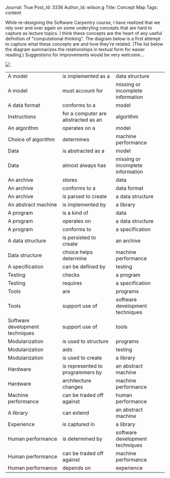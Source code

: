 Journal: True
Post_Id: 3336
Author_Id: wilson.g
Title: Concept Map
Tags: content

<p>While re-designing the Software Carpentry course, I have realized that we rely over and over again on some underyling concepts that are hard to capture as lecture topics.  I think these concepts are the heart of any useful definition of "computational thinking".  The diagram below is a first attempt to capture what these concepts are and how they're related.  (The list below the diagram summarizes the relationships in textual form for easier reading.)  Suggestions for improvements would be very welcome...</p>
<p><img src="{{root_path}}/files/2010/06/concept-map-300x237.png" /></p>
<table>
<tbody>
<tr>
<td>A model</td>
<td>is implemented as a</td>
<td>data structure</td>
</tr>
<tr>
<td>A model</td>
<td>must account for</td>
<td>missing or incomplete information</td>
</tr>
<tr>
<td>A data format</td>
<td>conforms to a</td>
<td>model</td>
</tr>
<tr>
<td>Instructions</td>
<td>for a computer are abstracted as an</td>
<td>algorithm</td>
</tr>
<tr>
<td>An algorithm</td>
<td>operates on a</td>
<td>model</td>
</tr>
<tr>
<td>Choice of algorithm</td>
<td>determines</td>
<td>machine performance</td>
</tr>
<tr>
<td>Data</td>
<td>is abstracted as a</td>
<td>model</td>
</tr>
<tr>
<td>Data</td>
<td>almost always has</td>
<td>missing or incomplete information</td>
</tr>
<tr>
<td>An archive</td>
<td>stores</td>
<td>data</td>
</tr>
<tr>
<td>An archive</td>
<td>conforms to a</td>
<td>data format</td>
</tr>
<tr>
<td>An archive</td>
<td>is parsed to create</td>
<td>a data structure</td>
</tr>
<tr>
<td>An abstract machine</td>
<td>is implemented by</td>
<td>a library</td>
</tr>
<tr>
<td>A program</td>
<td>is a kind of</td>
<td>data</td>
</tr>
<tr>
<td>A program</td>
<td>operates on</td>
<td>a data structure</td>
</tr>
<tr>
<td>A program</td>
<td>conforms to</td>
<td>a specification</td>
</tr>
<tr>
<td>A data structure</td>
<td>is persisted to create</td>
<td>an archive</td>
</tr>
<tr>
<td>Data structure</td>
<td>choice helps determine</td>
<td>machine performance</td>
</tr>
<tr>
<td>A specification</td>
<td>can be defined by</td>
<td>testing</td>
</tr>
<tr>
<td>Testing</td>
<td>checks</td>
<td>a program</td>
</tr>
<tr>
<td>Testing</td>
<td>requires</td>
<td>a specification</td>
</tr>
<tr>
<td>Tools</td>
<td>are</td>
<td>programs</td>
</tr>
<tr>
<td>Tools</td>
<td>support use of</td>
<td>software development techniques</td>
</tr>
<tr>
<td>Software development techniques</td>
<td>support use of</td>
<td>tools</td>
</tr>
<tr>
<td>Modularization</td>
<td>is used to structure</td>
<td>programs</td>
</tr>
<tr>
<td>Modularization</td>
<td>aids</td>
<td>testing</td>
</tr>
<tr>
<td>Modularization</td>
<td>is used to create</td>
<td>a library</td>
</tr>
<tr>
<td>Hardware</td>
<td>is represented to programmers by</td>
<td>an abstract machine</td>
</tr>
<tr>
<td>Hardware</td>
<td>architecture changes</td>
<td>machine performance</td>
</tr>
<tr>
<td>Machine performance</td>
<td>can be traded off against</td>
<td>human performance</td>
</tr>
<tr>
<td>A library</td>
<td>can extend</td>
<td>an abstract machine</td>
</tr>
<tr>
<td>Experience</td>
<td>is captured in</td>
<td>a library</td>
</tr>
<tr>
<td>Human performance</td>
<td>is determined by</td>
<td>software development techniques</td>
</tr>
<tr>
<td>Human performance</td>
<td>can be traded off against</td>
<td>machine performance</td>
</tr>
<tr>
<td>Human performance</td>
<td>depends on</td>
<td>experience</td>
</tr>
</tbody>
</table>
